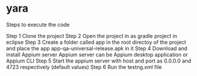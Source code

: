 # yara
Steps to execute the code

Step 1 Clone the project
Step 2 Open the project in as gradle project in eclipse
Step 3 Create a folder called app in the root directoy of the project and place the app app-qa-universal-release.apk in it
Step 4 Download and install Appium server
Appium server can be Appium desktop application or Appium CLI
Step 5 Start the appium server with host and port as 0.0.0.0 and 4723 respectively (default values)
Step 6 Run the testng.xml file
